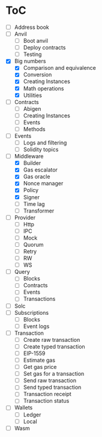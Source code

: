 # ToC
- [ ] Address book
- [ ] Anvil
    - [ ] Boot anvil
    - [ ] Deploy contracts
    - [ ] Testing
- [x] Big numbers
    - [x] Comparison and equivalence
    - [x] Conversion
    - [x] Creating Instances
    - [x] Math operations
    - [x] Utilities
- [ ] Contracts
    - [ ] Abigen
    - [ ] Creating Instances
    - [ ] Events
    - [ ] Methods
- [ ] Events
  - [ ] Logs and filtering
  - [ ] Solidity topics
- [ ] Middleware
  - [x] Builder
  - [x] Gas escalator
  - [x] Gas oracle
  - [x] Nonce manager
  - [x] Policy
  - [x] Signer
  - [ ] Time lag
  - [ ] Transformer
- [ ] Provider
  - [ ] Http
  - [ ] IPC
  - [ ] Mock 
  - [ ] Quorum
  - [ ] Retry
  - [ ] RW
  - [ ] WS
- [ ] Query
  - [ ] Blocks
  - [ ] Contracts
  - [ ] Events
  - [ ] Transactions
- [ ] Solc
- [ ] Subscriptions
  - [ ] Blocks
  - [ ] Event logs
- [ ] Transaction
  - [ ] Create raw transaction
  - [ ] Create typed transaction
  - [ ] EIP-1559
  - [ ] Estimate gas
  - [ ] Get gas price
  - [ ] Set gas for a transaction
  - [ ] Send raw transaction
  - [ ] Send typed transaction
  - [ ] Transaction receipt
  - [ ] Transaction status
- [ ] Wallets
  - [ ] Ledger
  - [ ] Local 
- [ ] Wasm
